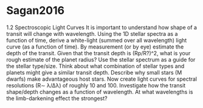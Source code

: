# Sagan2016

1.2 Spectroscopic Light Curves
It is important to understand how shape of a transit will change with wavelength. Using the 1D
stellar spectra as a function of time, derive a white-light (summed over all wavelength) light curve
(as a function of time). By measurement (or by eye) estimate the depth of the transit. Given that
the transit depth is (Rp/R?)^2, what is your rough estimate of the planet radius? Use the stellar
spectrum as a guide for the stellar type/size. Think about what combination of stellar types and
planets might give a similar transit depth. Describe why small stars (M dwarfs) make advantageous
host stars. Now create light curves for spectral resolutions (R∼ λ/∆λ) of roughly 10 and 100.
Investigate how the transit shape/depth changes as a function of wavelength. At what wavelengths
is the limb-darkening effect the strongest?
